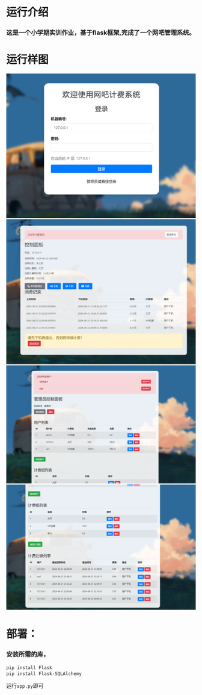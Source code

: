 # 运行介绍
### 这是一个小学期实训作业，基于flask框架,完成了一个网吧管理系统。
# 运行样图
![控制面板](images/login.png)
![控制面板](images/screen10.png)
![控制面板](images/admin1.png)
![图片](images/admin2.png)
# 部署：
### 安装所需的库，
``` 
pip install Flask
pip install Flask-SQLAlchemy
```
运行```app.py```即可